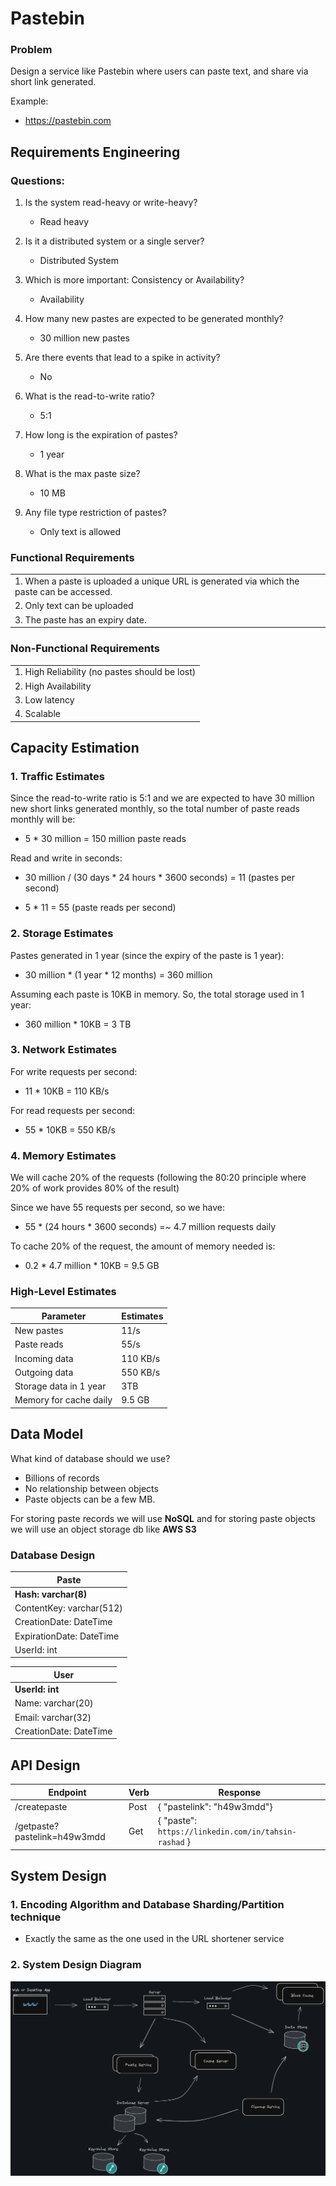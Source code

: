 # Pastebin

### Problem 
Design a service like Pastebin where users can paste text, and share via short link generated.

Example:
- https://pastebin.com

## Requirements Engineering

### Questions:

1. Is the system read-heavy or write-heavy?
    - Read heavy

2. Is it a distributed system or a single server?
    - Distributed System

3. Which is more important: Consistency or Availability?
    - Availability

4. How many new pastes are expected to be generated monthly?
    - 30 million new pastes
5. Are there events that lead to a spike in activity?
    - No

6. What is the read-to-write ratio?
    - 5:1
  
7. How long is the expiration of pastes?
    - 1 year
    
8. What is the max paste size?
    - 10 MB
  
9. Any file type restriction of pastes?
    - Only text is allowed

      
### Functional Requirements

|      | 
| ----------- | 
| 1. When a paste is uploaded a unique URL is generated via which the paste can be accessed.      | 
| 2. Only text can be uploaded   | 
| 3. The paste has an expiry date.|

### Non-Functional Requirements

|      | 
| ----------- | 
| 1. High Reliability (no pastes should be lost)   | 
| 2. High Availability   | 
| 3. Low latency | 
| 4. Scalable|

## Capacity Estimation

### 1. Traffic Estimates

Since the read-to-write ratio is 5:1 and we are expected to have 30 million new short links generated monthly, 
so the total number of paste reads monthly will be:

 - 5 * 30 million = 150 million paste reads

Read and write in seconds:

 - 30 million / (30 days * 24 hours * 3600 seconds) = 11 (pastes per second)

 - 5 * 11 = 55 (paste reads per second)

### 2. Storage Estimates

Pastes generated in 1 year (since the expiry of the paste is 1 year):

 - 30 million * (1 year * 12 months) = 360 million

Assuming each paste is 10KB in memory. So, the total storage used in 1 year:

 - 360 million * 10KB = 3 TB

### 3. Network Estimates

For write requests per second:

 - 11 * 10KB = 110 KB/s

For read requests per second:

 - 55 * 10KB = 550 KB/s

### 4. Memory Estimates

We will cache 20% of the requests (following the 80:20 principle where 20% of work provides 80% of the result)

Since we have 55 requests per second, so we have:

 - 55 * (24 hours * 3600 seconds) =~ 4.7 million requests daily

To cache 20% of the request, the amount of memory needed is:

 - 0.2 * 4.7 million * 10KB = 9.5 GB

### High-Level Estimates

| Parameter | Estimates  |
| ----------- | ----------- |
| New pastes | 11/s       |
| Paste reads   | 55/s        |
| Incoming data  | 110 KB/s        |
| Outgoing data  | 550 KB/s        |
| Storage data in 1 year | 3TB        |
| Memory for cache daily | 9.5 GB        |

## Data Model

What kind of database should we use?

 - Billions of records
 - No relationship between objects
 - Paste objects can be a few MB.

For storing paste records we will use **NoSQL** and for storing paste objects we will use an object storage db like **AWS S3**

### Database Design

|  Paste    | 
| ----------- | 
| **Hash: varchar(8)** |
| ContentKey: varchar(512)   | 
| CreationDate: DateTime | 
| ExpirationDate: DateTime |
| UserId: int   | 

|  User    | 
| ----------- | 
| **UserId: int**   | 
| Name: varchar(20) | 
| Email: varchar(32) |
| CreationDate: DateTime |

## API Design

|  Endpoint    | Verb | Response|
| ----------- | ------- | ------ |
| /createpaste | Post | { "pastelink": "h49w3mdd"} |
| /getpaste?pastelink=h49w3mdd | Get | { "paste": `https://linkedin.com/in/tahsin-rashad` } |

## System Design

### 1. Encoding Algorithm and Database Sharding/Partition technique
 - Exactly the same as the one used in the URL shortener service

### 2. System Design Diagram

![Pastebin Diagram](https://github.com/Tahsin716/SystemDesignInterview/blob/main/Pastebin/img/paste-bin.png)
